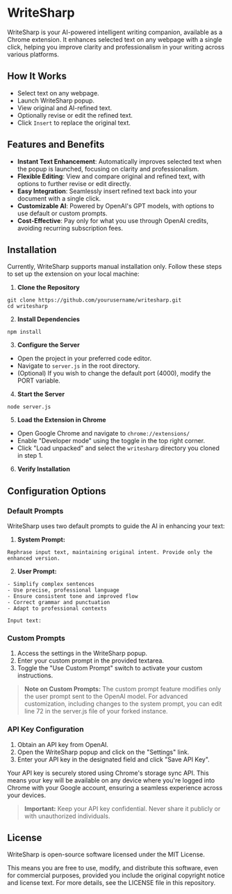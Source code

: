 # WriteSharp

WriteSharp is your AI-powered intelligent writing companion, available as a Chrome extension. It enhances selected text on any webpage with a single click, helping you improve clarity and professionalism in your writing across various platforms.

## How It Works

* Select text on any webpage.
* Launch WriteSharp popup.
* View original and AI-refined text.
* Optionally revise or edit the refined text.
* Click `Insert` to replace the original text.

## Features and Benefits

* **Instant Text Enhancement**: Automatically improves selected text when the popup is launched, focusing on clarity and professionalism.
* **Flexible Editing**: View and compare original and refined text, with options to further revise or edit directly.
* **Easy Integration**: Seamlessly insert refined text back into your document with a single click.
* **Customizable AI**: Powered by OpenAI's GPT models, with options to use default or custom prompts.
* **Cost-Effective**: Pay only for what you use through OpenAI credits, avoiding recurring subscription fees.

## Installation

Currently, WriteSharp supports manual installation only. Follow these steps to set up the extension on your local machine:

1. **Clone the Repository**

```
git clone https://github.com/yourusername/writesharp.git
cd writesharp
```

2. **Install Dependencies**

```
npm install
```

3. **Configure the Server**

* Open the project in your preferred code editor.
* Navigate to `server.js` in the root directory.
* (Optional) If you wish to change the default port (4000), modify the PORT variable.

4. **Start the Server**

```
node server.js
```

5. **Load the Extension in Chrome**

* Open Google Chrome and navigate to `chrome://extensions/`
* Enable "Developer mode" using the toggle in the top right corner.
* Click "Load unpacked" and select the `writesharp` directory you cloned in step 1.

6. **Verify Installation**

## Configuration Options

### Default Prompts

WriteSharp uses two default prompts to guide the AI in enhancing your text:

1. **System Prompt:**

```You are WriteSharp, an AI that enhances text clarity and professionalism.
Rephrase input text, maintaining original intent. Provide only the enhanced version.
```

2. **User Prompt:**

```Improve the following text with these guidelines:
- Simplify complex sentences
- Use precise, professional language
- Ensure consistent tone and improved flow
- Correct grammar and punctuation
- Adapt to professional contexts

Input text:
```

### Custom Prompts

1. Access the settings in the WriteSharp popup.
2. Enter your custom prompt in the provided textarea.
3. Toggle the "Use Custom Prompt" switch to activate your custom instructions.

> **Note on Custom Prompts:**
> The custom prompt feature modifies only the user prompt sent to the OpenAI model. For advanced customization, including changes to the system prompt, you can edit line 72 in the server.js file of your forked instance.

### API Key Configuration

1. Obtain an API key from OpenAI.
2. Open the WriteSharp popup and click on the "Settings" link.
3. Enter your API key in the designated field and click "Save API Key".

Your API key is securely stored using Chrome's storage sync API. This means your key will be available on any device where you're logged into Chrome with your Google account, ensuring a seamless experience across your devices.

> **Important:** Keep your API key confidential. Never share it publicly or with unauthorized individuals.

## License

WriteSharp is open-source software licensed under the MIT License.

This means you are free to use, modify, and distribute this software, even for commercial purposes, provided you include the original copyright notice and license text. For more details, see the LICENSE file in this repository.



